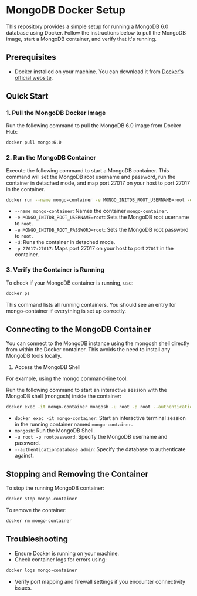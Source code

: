 # MongoDB Docker Setup

This repository provides a simple setup for running a MongoDB 6.0 database using Docker. Follow the instructions below to pull the MongoDB image, start a MongoDB container, and verify that it's running.

## Prerequisites

- Docker installed on your machine. You can download it from [Docker's official website](https://www.docker.com/products/docker-desktop).

## Quick Start

### 1. Pull the MongoDB Docker Image

Run the following command to pull the MongoDB 6.0 image from Docker Hub:

```bash
docker pull mongo:6.0
```

### 2. Run the MongoDB Container

Execute the following command to start a MongoDB container. This command will set the MongoDB root username and password, run the container in detached mode, and map port 27017 on your host to port 27017 in the container.

```bash
docker run --name mongo-container -e MONGO_INITDB_ROOT_USERNAME=root -e MONGO_INITDB_ROOT_PASSWORD=root -d -p 27017:27017 mongo:6.0
```

- `--name mongo-container`: Names the container `mongo-container`.
- `-e MONGO_INITDB_ROOT_USERNAME=root`: Sets the MongoDB root username to `root`.
- `-e MONGO_INITDB_ROOT_PASSWORD=root`: Sets the MongoDB root password to `root`.
- `-d`: Runs the container in detached mode.
- `-p 27017:27017`: Maps port 27017 on your host to port `27017` in the container.

### 3. Verify the Container is Running

To check if your MongoDB container is running, use:

```bash
docker ps
```

This command lists all running containers. You should see an entry for mongo-container if everything is set up correctly.

## Connecting to the MongoDB Container

You can connect to the MongoDB instance using the mongosh shell directly from within the Docker container. This avoids the need to install any MongoDB tools locally.

1. Access the MongoDB Shell

For example, using the mongo command-line tool:

Run the following command to start an interactive session with the MongoDB shell (mongosh) inside the container:

```bash
docker exec -it mongo-container mongosh -u root -p root --authenticationDatabase admin
```
- `docker exec -it mongo-container`: Start an interactive terminal session in the running container named `mongo-container`.
- `mongosh`: Run the MongoDB Shell.
- `-u root -p rootpassword`: Specify the MongoDB username and password.
- `--authenticationDatabase admin`: Specify the database to authenticate against.

## Stopping and Removing the Container

To stop the running MongoDB container:

```bash
docker stop mongo-container
```

To remove the container:

```bash
docker rm mongo-container
```

## Troubleshooting

- Ensure Docker is running on your machine.
- Check container logs for errors using:

```bash
docker logs mongo-container
```

- Verify port mapping and firewall settings if you encounter connectivity issues.
